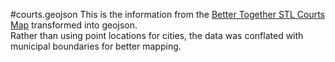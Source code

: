 #courts.geojson
This is the information from the [Better Together STL Courts Map](http://www.bettertogetherstl.com/courts-map) transformed into geojson.  
Rather than using point locations for cities, the data was conflated with municipal boundaries for better mapping.
